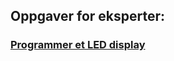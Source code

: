 ## Oppgaver for eksperter:

### [Programmer et LED display](https://makecode.microbit.org/#tutorial:https://github.com/8gywce293pcg/tut-test)
